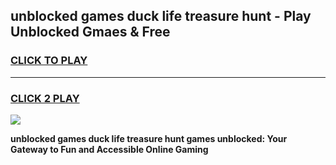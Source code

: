 
## unblocked games duck life treasure hunt - Play Unblocked Gmaes & Free
<h3>
<a href="https://news.freeplayer.one?title=unblocked_games_duck_life_treasure_hunt&ref=16F">CLICK TO PLAY</a></h3>
<hr>

<h3>
<a href="https://news.freeplayer.one?title=unblocked_games_duck_life_treasure_hunt&ref=16F">CLICK 2 PLAY</a>
  
</h3>

<a href="https://news.freeplayer.one?title=unblocked_games_duck_life_treasure_hunt&ref=16F/"><img src="https://clearcache.store/games.png"></a>


**unblocked games duck life treasure hunt games unblocked: Your Gateway to Fun and Accessible Online Gaming**
